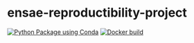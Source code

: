 # ensae-reproductibility-project

[![Python Package using Conda](https://github.com/linogaliana/ensae-reproductibilite-projet-1/actions/workflows/python-package-conda.yml/badge.svg)](https://github.com/linogaliana/ensae-reproductibilite-projet-1/actions/workflows/python-package-conda.yml)
[![Docker build](https://github.com/linogaliana/ensae-reproductibilite-projet-1/actions/workflows/docker.yml/badge.svg)](https://github.com/linogaliana/ensae-reproductibilite-projet-1/actions/workflows/docker.yml)
